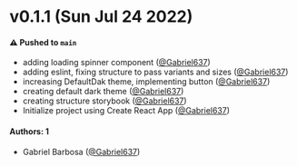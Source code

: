 # v0.1.1 (Sun Jul 24 2022)

#### ⚠️ Pushed to `main`

- adding loading spinner component ([@Gabriel637](https://github.com/Gabriel637))
- adding eslint, fixing structure to pass variants and sizes ([@Gabriel637](https://github.com/Gabriel637))
- increasing DefaultDak theme, implementing button ([@Gabriel637](https://github.com/Gabriel637))
- creating default dark theme ([@Gabriel637](https://github.com/Gabriel637))
- creating structure storybook ([@Gabriel637](https://github.com/Gabriel637))
- Initialize project using Create React App ([@Gabriel637](https://github.com/Gabriel637))

#### Authors: 1

- Gabriel Barbosa ([@Gabriel637](https://github.com/Gabriel637))
